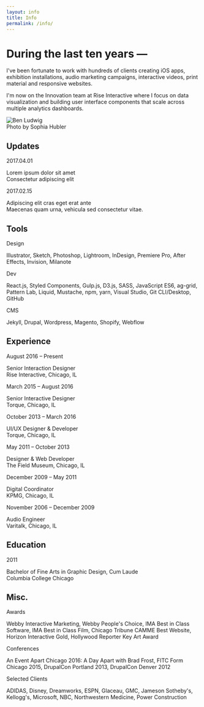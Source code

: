 ```yaml
---
layout: info
title: Info
permalink: /info/
---
```


<div class="info-left">
  <div class="info-left-copy-block">
    <h1>During the last ten years &mdash;</h1>
    <p>I've been fortunate to work with hundreds of clients creating iOS apps, exhibition installations, audio marketing campaigns, interactive videos, print material and responsive websites.</p>
    <p>I'm now on the Innovation team at Rise Interactive where I focus on data visualization and building user interface components that scale across multiple analytics dashboards.</p>
  </div>
  <div class="info-left-image">
    <img src="http://res.cloudinary.com/benludwig/image/upload/f_auto/v1500256901/benludwig_qtsuec.jpg" alt="Ben Ludwig">
    <div class="caption">Photo by Sophia Hubler</div>
  </div>


  <div class="block-top">
      <h2>Updates</h2>
  </div>
  <div class="info-list-block">
  <div class="block-left">
      <div class="small">2017.04.01</div>
  </div>
  <div class="block-right first">
      <p>Lorem ipsum dolor sit amet<br>Consectetur adipiscing elit</p>
  </div>
  </div>
  <div class="info-list-block">
  <div class="block-left">
      <div class="small">2017.02.15</div>
  </div>
  <div class="block-right">
      <p>Adipiscing elit cras eget erat ante<br>Maecenas quam urna, vehicula sed consectetur vitae.</p>
  </div>
  </div>

</div>






<div class="info-right">

<div class="block-top">
    <h2>Tools</h2>
</div>
<div class="info-list-block">
<div class="block-left">
    <div class="small">Design</div>
</div>
<div class="block-right first">
    <p>Illustrator, Sketch, Photoshop, Lightroom, InDesign, Premiere Pro, After Effects, Invision, Milanote</p>
</div>
</div>
<div class="info-list-block">
<div class="block-left">
    <div class="small">Dev</div>
</div>
<div class="block-right">
    <p>React.js, Styled Components, Gulp.js, D3.js, SASS, JavaScript ES6, ag-grid, Pattern Lab, Liquid, Mustache, npm, yarn, Visual Studio, Git CLI/Desktop, GitHub</p>
</div>
</div>
<div class="info-list-block">
<div class="block-left">
    <div class="small">CMS</div>
</div>
<div class="block-right">
    <p>Jekyll, Drupal, Wordpress, Magento, Shopify, Webflow</p>
</div>
</div>

<div class="block-top">
    <h2>Experience</h2>
</div>
<div class="info-list-block">
<div class="block-left">
    <div class="small">August 2016 &ndash; Present</div>
</div>
<div class="block-right first">
    <p>Senior Interaction Designer<br>
    Rise Interactive, Chicago, IL</p>
</div>
</div>
<div class="info-list-block">
<div class="block-left">
    <div class="small">March 2015 &ndash; August 2016</div>
</div>
<div class="block-right">
    <p>Senior Interactive Designer<br>Torque, Chicago, IL</p>
</div>
</div>
<div class="info-list-block">
<div class="block-left">
    <div class="small">October 2013 &ndash; March 2016</div>
</div>
<div class="block-right">
    <p>UI/UX Designer & Developer<br>Torque, Chicago, IL</p>
</div>
</div>
<div class="info-list-block">
<div class="block-left">
    <div class="small">May 2011 &ndash; October 2013</div>
</div>
<div class="block-right">
    <p>Designer & Web Developer<br>The Field Museum, Chicago, IL</p>
</div>
</div>
<div class="info-list-block">
<div class="block-left">
    <div class="small">December 2009 &ndash; May 2011</div>
</div>
<div class="block-right">
    <p>Digital Coordinator<br>KPMG, Chicago, IL</p>
</div>
</div>
<div class="info-list-block">
<div class="block-left">
    <div class="small">November 2006 &ndash; December 2009</div>
</div>
<div class="block-right">
    <p>Audio Engineer<br>Varitalk, Chicago, IL</p>
</div>
</div>


<div class="block-top">
    <h2>Education</h2>
</div>
<div class="info-list-block">
<div class="block-left">
    <div class="small">2011</div>
</div>
<div class="block-right first">
    <p>Bachelor of Fine Arts in Graphic Design, Cum Laude<br>Columbia College Chicago</p>
</div>
</div>


<div class="block-top">
    <h2>Misc.</h2>
</div>
<div class="info-list-block">
<div class="block-left">
    <div class="small">Awards</div>
</div>
<div class="block-right first">
    <p>Webby Interactive Marketing, Webby People's Choice, IMA Best in Class Software, IMA Best in Class Film, Chicago Tribune CAMME Best Website, Horizon Interactive Gold, Hollywood Reporter Key Art Award</p>
</div>
</div>
<div class="info-list-block">
<div class="block-left">
    <div class="small">Conferences</div>
</div>
<div class="block-right">
    <p>An Event Apart Chicago 2016: A Day Apart with Brad Frost, FITC Form Chicago 2015, DrupalCon Portland 2013, DrupalCon Denver 2012</p>
</div>
</div>
<div class="info-list-block">
<div class="block-left">
    <div class="small">Selected Clients</div>
</div>
<div class="block-right">
    <p>ADIDAS, Disney, Dreamworks, ESPN, Glaceau, GMC, Jameson Sotheby's, Kellogg's, Microsoft, NBC, Northwestern Medicine, Power Construction</p>
</div>
</div>

</div>
